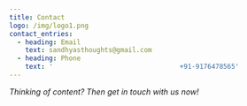 ```yaml
---
title: Contact
logo: /img/logo1.png
contact_entries:
  - heading: Email
    text: sandhyasthoughts@gmail.com
  - heading: Phone
    text: '                                +91-9176478565'
---
```

_Thinking of content? Then get in touch with us now!_
